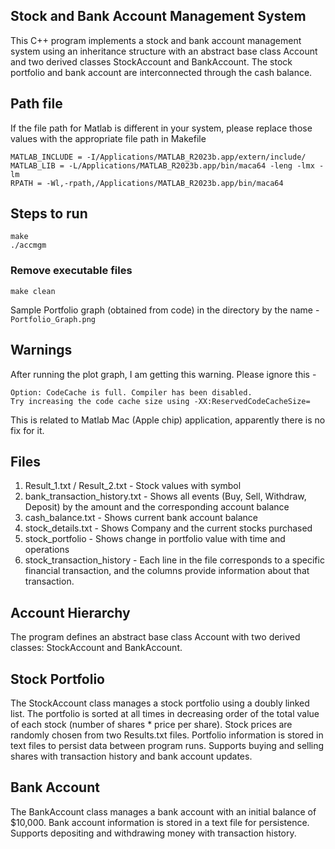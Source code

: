 ## Stock and Bank Account Management System
This C++ program implements a stock and bank account management system using an inheritance structure with an abstract base class Account and two derived classes StockAccount and BankAccount. The stock portfolio and bank account are interconnected through the cash balance.

## Path file
If the file path for Matlab is different in your system, please replace those values with the appropriate file path in Makefile
```
MATLAB_INCLUDE = -I/Applications/MATLAB_R2023b.app/extern/include/
MATLAB_LIB = -L/Applications/MATLAB_R2023b.app/bin/maca64 -leng -lmx -lm
RPATH = -Wl,-rpath,/Applications/MATLAB_R2023b.app/bin/maca64
```

## Steps to run
```
make 
./accmgm
```
### Remove executable files
```
make clean
```
Sample Portfolio graph (obtained from code) in the directory by the name - ```Portfolio_Graph.png```

## Warnings
After running the plot graph, I am getting this warning. Please ignore this -
```
Option: CodeCache is full. Compiler has been disabled.
Try increasing the code cache size using -XX:ReservedCodeCacheSize=
```
This is related to Matlab Mac (Apple chip) application, apparently there is no fix for it.


## Files
1. Result_1.txt / Result_2.txt - Stock values with symbol
2. bank_transaction_history.txt - Shows all events (Buy, Sell, Withdraw, Deposit) by the amount and the corresponding account balance
3. cash_balance.txt - Shows current bank account balance
4. stock_details.txt - Shows Company and the current stocks purchased
5. stock_portfolio - Shows change in portfolio value with time and operations
6. stock_transaction_history - Each line in the file corresponds to a specific financial transaction, and the columns provide information about that transaction.

## Account Hierarchy
The program defines an abstract base class Account with two derived classes: StockAccount and BankAccount.

## Stock Portfolio
The StockAccount class manages a stock portfolio using a doubly linked list.
The portfolio is sorted at all times in decreasing order of the total value of each stock (number of shares * price per share).
Stock prices are randomly chosen from two Results.txt files.
Portfolio information is stored in text files to persist data between program runs.
Supports buying and selling shares with transaction history and bank account updates.

## Bank Account
The BankAccount class manages a bank account with an initial balance of $10,000.
Bank account information is stored in a text file for persistence.
Supports depositing and withdrawing money with transaction history.